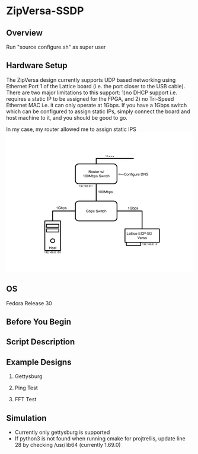 # ZipVersa-SSDP

## Overview



Run "source configure.sh" as super user
 
## Hardware Setup 
The ZipVersa design currently supports UDP based networking using Ethernet Port 1 of the Lattice board (i.e. the port closer to the USB cable). There are two major limitations to this support: 1)no DHCP support i.e. requires a static IP to be assigned for the FPGA, and 2) no Tri-Speed Ethernet MAC i.e. it can only operate at 1Gbps. If you have a 1Gbps switch which can be configured to assign static IPs, simply connect the board and host machine to it, and you should be good to go. 

In my case, my router allowed me to assign static IPS
![alt text](https://github.com/asanaullah/ZipVersa-SSDP/blob/master/hardware_overview.png)

## OS
Fedora Release 30


## Before You Begin



## Script Description




## Example Designs

1. Gettysburg


2. Ping Test


3. FFT Test


## Simulation

 

 - Currently only gettysburg is supported
 - If python3 is not found when running cmake for projtrellis, update line 28 by checking /usr/lib64 (currently 1.69.0)

